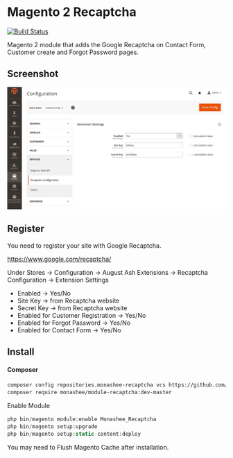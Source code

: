 # Magento 2 Recaptcha

[![Build Status](https://travis-ci.org/DerekMarcinyshyn/module-recaptcha.svg?branch=master)](https://travis-ci.org/DerekMarcinyshyn/module-recaptcha)

Magento 2 module that adds the Google Recaptcha on Contact Form, Customer create and Forgot Password pages.


## Screenshot
![settings screenshot](https://raw.githubusercontent.com/DerekMarcinyshyn/module-recaptcha/master/settings-screenshot.png)

## Register

You need to register your site with Google Recaptcha.

https://www.google.com/recaptcha/

Under Stores -> Configuration -> August Ash Extensions -> Recaptcha Configuration -> Extension Settings

+ Enabled -> Yes/No
+ Site Key -> from Recaptcha website
+ Secret Key -> from Recaptcha website
+ Enabled for Customer Registration -> Yes/No
+ Enabled for Forgot Password -> Yes/No
+ Enabled for Contact Form -> Yes/No


## Install

#### Composer

```bash
composer config repositories.monashee-recaptcha vcs https://github.com/augustash/magento2-module-recaptcha.git
composer require monashee/module-recaptcha:dev-master
```

Enable Module

```php
php bin/magento module:enable Monashee_Recaptcha
php bin/magento setup:upgrade
php bin/magento setup:static-content:deploy
```

You may need to Flush Magento Cache after installation.
